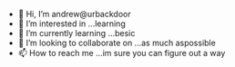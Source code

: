 - 👋 Hi, I’m andrew@urbackdoor
- 👀 I’m interested in ...learning
- 🌱 I’m currently learning ...besic
- 💞️ I’m looking to collaborate on ...as much aspossible
- 📫 How to reach me ...im sure you can figure out a way

<!---
urbackdoor/urbackdoor is a ✨ special ✨ repository because its `README.md` (this file) appears on your GitHub profile.
You can click the Preview link to take a look at your changes.
--->
